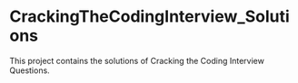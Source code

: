 # CrackingTheCodingInterview_Solutions
This project contains the solutions of Cracking the Coding Interview Questions.

